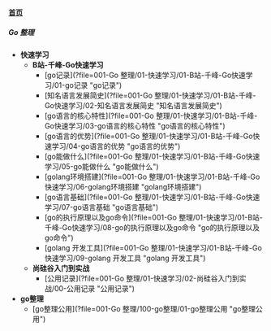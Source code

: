 
#### [首页](?file=home-首页)

##### Go 整理
- **快速学习**
    - **B站-千峰-Go快速学习**
        - [go记录](?file=001-Go 整理/01-快速学习/01-B站-千峰-Go快速学习/01-go记录 "go记录")
        - [知名语言发展简史](?file=001-Go 整理/01-快速学习/01-B站-千峰-Go快速学习/02-知名语言发展简史 "知名语言发展简史")
        - [go语言的核心特性](?file=001-Go 整理/01-快速学习/01-B站-千峰-Go快速学习/03-go语言的核心特性 "go语言的核心特性")
        - [go语言的优势](?file=001-Go 整理/01-快速学习/01-B站-千峰-Go快速学习/04-go语言的优势 "go语言的优势")
        - [go能做什么](?file=001-Go 整理/01-快速学习/01-B站-千峰-Go快速学习/05-go能做什么 "go能做什么")
        - [golang环境搭建](?file=001-Go 整理/01-快速学习/01-B站-千峰-Go快速学习/06-golang环境搭建 "golang环境搭建")
        - [go语言基础](?file=001-Go 整理/01-快速学习/01-B站-千峰-Go快速学习/07-go语言基础 "go语言基础")
        - [go的执行原理以及go命令](?file=001-Go 整理/01-快速学习/01-B站-千峰-Go快速学习/08-go的执行原理以及go命令 "go的执行原理以及go命令")
        - [golang 开发工具](?file=001-Go 整理/01-快速学习/01-B站-千峰-Go快速学习/09-golang 开发工具 "golang 开发工具")
    - **尚硅谷入门到实战**
        - [公用记录](?file=001-Go 整理/01-快速学习/02-尚硅谷入门到实战/00-公用记录 "公用记录")
- **go整理**
    - [go整理公用](?file=001-Go 整理/100-go整理/01-go整理公用 "go整理公用")
